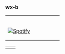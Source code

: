 ### wx-b

<!-- [![Anurag's github stats](https://github-readme-stats.vercel.app/api?username=wx-b&count_private=true&include_all_commits=true&show_icons=true&theme=algolia)](https://github.com/anuraghazra/github-readme-stats) -->


<!-- [![spotify-github-profile](https://spotify-github-profile.vercel.app/api/view?uid=backside9&cover_image=true&theme=natemoo-re&bar_color=53b14f&bar_color_cover=false)](https://github.com/kittinan/spotify-github-profile) -->

<!--
**wx-b/wx-b** is a ✨ _special_ ✨ repository because its `README.md` (this file) appears on your GitHub profile.

Here are some ideas to get you started:

- 🔭 I’m currently working on ...
- 🌱 I’m currently learning ...
- 👯 I’m looking to collaborate on ...
- 🤔 I’m looking for help with ...
- 💬 Ask me about ...
- 📫 How to reach me: ...
- 😄 Pronouns: ...
- ⚡ Fun fact: ...
-->


<table width="100%"> 
  <tr>
  <td width="50%">
      
&nbsp; <br> [![Spotify](https://spotify-github-profile.vercel.app/api/view?uid=backside9&cover_image=true&theme=natemoo-re&bar_color=53b14f&bar_color_cover=false)](https://open.spotify.com/user/backside9)

  </td>
  <td width="50%">  
 
<!-- feed start -->

<!-- feed end -->

  </td>
  </table>
  
<table width="100%"> 
  <tr>
  <td width="50%">

<!-- cv start -->

<!-- cv end -->

  </td>
  <td width="50%">
  
<!-- stats start -->

<!-- stats end -->

  </td>
  </table>
  
<!-- projects start -->

<!-- projects end -->
